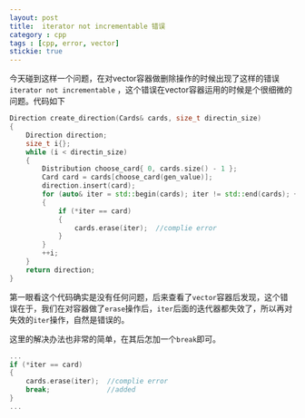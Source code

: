 ```yaml
---
layout: post
title: 	iterator not incrementable 错误
category : cpp
tags : [cpp, error, vector]
stickie: true
---
```


今天碰到这样一个问题，在对vector容器做删除操作的时候出现了这样的错误`iterator not incrementable` ，这个错误在vector容器运用的时候是个很细微的问题。代码如下

```c++
Direction create_direction(Cards& cards, size_t directin_size)
{
	Direction direction;
	size_t i{};
	while (i < directin_size)
	{
		Distribution choose_card{ 0, cards.size() - 1 };
		Card card = cards[choose_card(gen_value)];
		direction.insert(card);
		for (auto& iter = std::begin(cards); iter != std::end(cards); ++iter)
		{
			if (*iter == card)
			{
				cards.erase(iter);	//complie error 
			}
		}		
		++i;
	}
	return direction;
}
```
第一眼看这个代码确实是没有任何问题，后来查看了`vector`容器后发现，这个错误在于，我们在对容器做了`erase`操作后，`iter`后面的迭代器都失效了，所以再对失效的`iter`操作，自然是错误的。

这里的解决办法也非常的简单，在其后怎加一个`break`即可。

```c++
...
if (*iter == card)
{
	cards.erase(iter);	//complie error 
	break;				//added
}
...
```